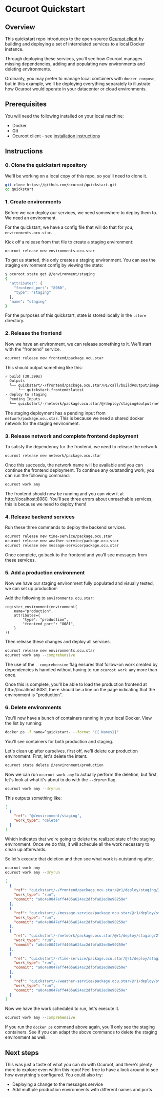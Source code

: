 # Ocuroot Quickstart

## Overview

This quickstart repo introduces to the open-source [Ocuroot client](https://github.com/ocuroot/ocuroot) by
building and deploying a set of interrelated services to a local Docker instance.

Through deploying these services, you'll see how Ocuroot manages missing dependencies, adding and populating new
environments and deleting environments.

Ordinarily, you may prefer to manage local containers with `docker compose`, but in this example, we'll be deploying
everything separately to illustrate how Ocuroot would operate in your datacenter or cloud environments.

## Prerequisites

You will need the following installed on your local machine:

* Docker
* Git
* Ocuroot client - see [installation instructions](https://github.com/ocuroot/ocuroot?tab=readme-ov-file#installation)

## Instructions

### 0. Clone the quickstart repository

We'll be working on a local copy of this repo, so you'll need to clone it.

```bash
git clone https://github.com/ocuroot/quickstart.git
cd quickstart
```

### 1. Create environments

Before we can deploy our services, we need somewhere to deploy them to. We need an environment.

For the quickstart, we have a config file that will do that for you, `environments.ocu.star`.

Kick off a release from that file to create a staging environment:

```bash
ocuroot release new environments.ocu.star
```

To get us started, this only creates a staging environment.
You can see the staging environment config by viewing the state:

```bash
$ ocuroot state get @/environment/staging
{
  "attributes": {
    "frontend_port": "8080",
    "type": "staging"
  },
  "name": "staging"
}
```

For the purposes of this quickstart, state is stored locally in the `.store` directory.

### 2. Release the frontend

Now we have an environment, we can release something to it. We'll start with the
"frontend" service.

```bash
ocuroot release new frontend/package.ocu.star
```

This should output something like this:

```bash
✓ build (30.399s)
  Outputs
  └── quickstart/-/frontend/package.ocu.star/@1/call/build#output/image
      └── quickstart-frontend:latest
› deploy to staging
  Pending Inputs
  └── quickstart/-/network/package.ocu.star/@/deploy/staging#output/network_name
```

The staging deployment has a pending input from `network/package.ocu.star`. This is
because we need a shared docker network for the staging environment.

### 3. Release network and complete frontend deployment

To satisfy the dependency for the frontend, we need to release the network.

```bash
ocuroot release new network/package.ocu.star
```

Once this succeeds, the network name will be available and you can continue the frontend deployment.
To continue any outstanding work, you can run the following command:

```bash
ocuroot work any
```

The frontend should now be running and you can view it at http://localhost:8080. You'll see three
errors about unreachable services, this is because we need to deploy them!

### 4. Release backend services

Run these three commands to deploy the backend services.

```bash
ocuroot release new time-service/package.ocu.star
ocuroot release new weather-service/package.ocu.star
ocuroot release new message-service/package.ocu.star
```

Once complete, go back to the frontend and you'll see messages from these services.

### 5. Add a production environment

Now we have our staging environment fully populated and visually tested, we can
set up production!

Add the following to `environments.ocu.star`:

```star
register_environment(environment(
    name="production",
    attributes={
        "type": "production",
        "frontend_port": "8081",
    }
))
```

Then release these changes and deploy all services.

```bash
ocuroot release new environments.ocu.star
ocuroot work any --comprehensive
```

The use of the `--comprehensive` flag ensures that follow-on work created by dependencies is handled
without having to run `ocuroot work any` more than once.

Once this is complete, you'll be able to load the production frontend at http://localhost:8081, 
there should be a line on the page indicating that the environment is "production".

### 6. Delete environments

You'll now have a bunch of containers running in your local Docker.
View the list by running:

```bash
docker ps -f name=^quickstart- --format "{{.Names}}"
```

You'll see containers for both production and staging.

Let's clean up after ourselves, first off, we'll delete our production environment.
First, let's delete the intent.

```bash
ocuroot state delete @/environment/production
```

Now we can run `ocuroot work any` to actually perform the deletion, but first, let's look at what it's about
to do with the `--dryrun` flag.

```bash
ocuroot work any --dryrun
```

This outputs something like:

```json
[
  {
    "ref": "@/environment/staging",
    "work_type": "delete"
  }
]
```

Which indicates that we're going to delete the realized state of the staging environment.
Once we do this, it will schedule all the work necessary to clean up afterwards.

So let's execute that deletion and then see what work is outstanding after.

```bash
ocuroot work any
ocuroot work any --dryrun
```

```json
[
  {
    "ref": "quickstart/-/frontend/package.ocu.star/@r1/deploy/staging/2",
    "work_type": "run",
    "commit": "a0c4e0047eff4405a624ac2dfbfa82ed8e90259e"
  },
  {
    "ref": "quickstart/-/message-service/package.ocu.star/@r1/deploy/staging/2",
    "work_type": "run",
    "commit": "a0c4e0047eff4405a624ac2dfbfa82ed8e90259e"
  },
  {
    "ref": "quickstart/-/network/package.ocu.star/@r1/deploy/staging/2",
    "work_type": "run",
    "commit": "a0c4e0047eff4405a624ac2dfbfa82ed8e90259e"
  },
  {
    "ref": "quickstart/-/time-service/package.ocu.star/@r1/deploy/staging/2",
    "work_type": "run",
    "commit": "a0c4e0047eff4405a624ac2dfbfa82ed8e90259e"
  },
  {
    "ref": "quickstart/-/weather-service/package.ocu.star/@r1/deploy/staging/2",
    "work_type": "run",
    "commit": "a0c4e0047eff4405a624ac2dfbfa82ed8e90259e"
  }
]
```

Now we have the work scheduled to run, let's execute it.

```bash
ocuroot work any --comprehensive
```

If you run the `docker ps` command above again, you'll only see the staging containers. 
See if you can adapt the above commands to delete the staging environment as well.

## Next steps

This was just a taste of what you can do with Ocuroot, and there's plenty more to explore even
within this repo! Feel free to have a look around to see how everything's configured. You could
also try:

* Deploying a change to the messages service
* Add multiple production environments with different names and ports